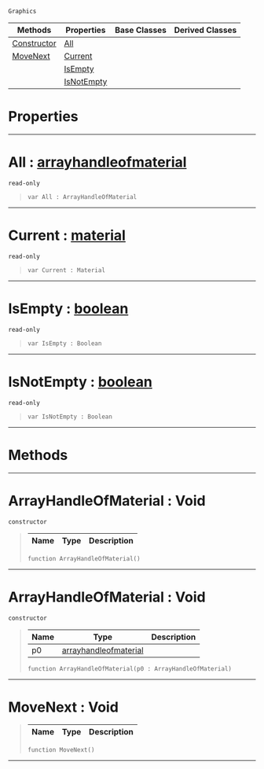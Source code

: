  `Graphics`

|Methods|Properties|Base Classes|Derived Classes|
|---|---|---|---|
|[ Constructor](arrayhandleofmaterial.md#arrayhandleofmaterial-vo)|[ All](arrayhandleofmaterial.md#all-zilch-engine-document)| | |
|[ MoveNext](arrayhandleofmaterial.md#movenext-void)|[ Current](arrayhandleofmaterial.md#current-zilch-engine-docu)| | |
| |[ IsEmpty](arrayhandleofmaterial.md#isempty-zilch-engine-docu)| | |
| |[ IsNotEmpty](arrayhandleofmaterial.md#isnotempty-zilch-engine-d)| | |


 #  Properties


---  
 #  All : [arrayhandleofmaterial](arrayhandleofmaterial.md)

 `read-only`

> 
> ```TS:Nada
> var All : ArrayHandleOfMaterial


---  
 #  Current : [material](material.md)

 `read-only`

> 
> ```TS:Nada
> var Current : Material


---  
 #  IsEmpty : [boolean](../nada_base_types/boolean.md)

 `read-only`

> 
> ```TS:Nada
> var IsEmpty : Boolean


---  
 #  IsNotEmpty : [boolean](../nada_base_types/boolean.md)

 `read-only`

> 
> ```TS:Nada
> var IsNotEmpty : Boolean


---  
 #  Methods


---  
 #  ArrayHandleOfMaterial : Void

 `constructor`

> 
> |Name|Type|Description|
> |---|---|---|
> ```TS:Nada
> function ArrayHandleOfMaterial()
> ``` 


---  
 #  ArrayHandleOfMaterial : Void

 `constructor`

> 
> |Name|Type|Description|
> |---|---|---|
> |p0|[arrayhandleofmaterial](arrayhandleofmaterial.md)| |
> ```TS:Nada
> function ArrayHandleOfMaterial(p0 : ArrayHandleOfMaterial)
> ``` 


---  
 #  MoveNext : Void

> 
> |Name|Type|Description|
> |---|---|---|
> ```TS:Nada
> function MoveNext()
> ``` 


---  
 

 
